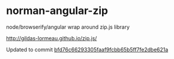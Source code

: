 norman-angular-zip
==================

node/browserify/angular wrap around zip.js library

http://gildas-lormeau.github.io/zip.js/

Updated to commit [bfd76c66293305faaf9fcbb65b5ff7fe2dbe621a](https://github.com/gildas-lormeau/zip.js/commit/bfd76c66293305faaf9fcbb65b5ff7fe2dbe621a)
